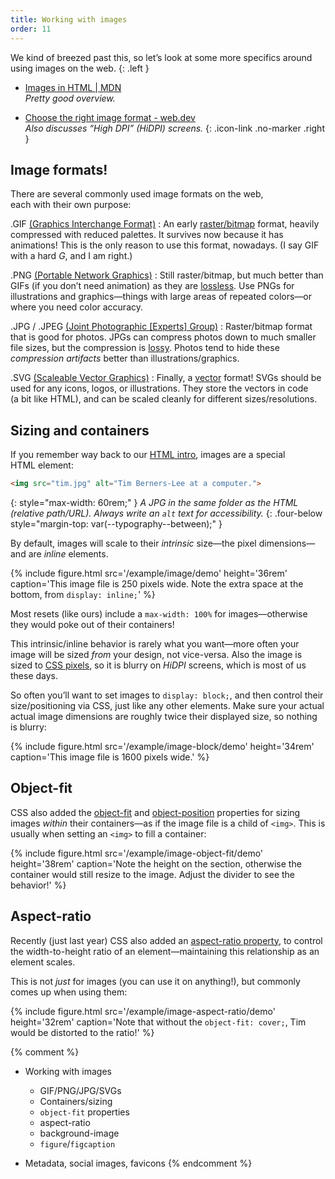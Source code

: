 ```yaml
---
title: Working with images
order: 11
---
```




We kind of breezed past this, so let’s look at some more specifics around using images on the web.
{: .left }

* [Images in HTML | MDN](https://developer.mozilla.org/en-US/docs/Learn/HTML/Multimedia_and_embedding/Images_in_HTML) \
	*Pretty good overview.*

* [Choose the right image format - web.dev](https://web.dev/choose-the-right-image-format/) \
	*Also discusses “High DPI” (HiDPI) screens.*
{: .icon-link .no-marker .right }



## Image formats!

There are several commonly used image formats on the web, each with their own purpose:

.GIF [(Graphics Interchange Format)](https://developer.mozilla.org/en-US/docs/Web/Media/Formats/Image_types#gif_graphics_interchange_format)
: An early [raster/bitmap](https://en.wikipedia.org/wiki/Raster_graphics) format, heavily compressed with reduced palettes. It survives now because it has animations! This is the only reason to use this format, nowadays. (I say GIF with a hard *G*, and I am right.)

.PNG [(Portable Network Graphics)](https://developer.mozilla.org/en-US/docs/Web/Media/Formats/Image_types#png_portable_network_graphics)
: Still raster/bitmap, but much better than GIFs (if you don’t need animation) as they are [lossless](https://en.wikipedia.org/wiki/Portable_Network_Graphics#Advantages). Use PNGs for illustrations and graphics—things with large areas of repeated colors—or where you need color accuracy.

.JPG / .JPEG [(Joint Photographic [Experts] Group)](https://developer.mozilla.org/en-US/docs/Web/Media/Formats/Image_types#png_portable_network_graphics)
: Raster/bitmap format that is good for photos. JPGs can compress photos down to much smaller file sizes, but the compression is [lossy](https://en.wikipedia.org/wiki/JPEG#Effects_of_JPEG_compression). Photos tend to hide these *compression artifacts* better than illustrations/graphics.

.SVG [(Scaleable Vector Graphics)](https://developer.mozilla.org/en-US/docs/Web/Media/Formats/Image_types#svg_scalable_vector_graphics)
: Finally, a [vector](https://en.wikipedia.org/wiki/Vector_graphics) format! SVGs should be used for any icons, logos, or illustrations. They store the vectors in code (a bit like HTML), and can be scaled cleanly for different sizes/resolutions.



## Sizing and containers



If you remember way back to our [HTML intro](/topic/html/), images are a special HTML element:

```html
<img src="tim.jpg" alt="Tim Berners-Lee at a computer.">
```
{: style="max-width: 60rem;" }
*A JPG in the same folder as the HTML (relative path/URL). Always write an `alt` text for accessibility.*
{: .four-below style="margin-top: var(--typography--between);" }



By default, images will scale to their *intrinsic* size—the pixel dimensions—and are *inline* elements.

{% include figure.html src='/example/image/demo' height='36rem' caption='This image file is 250 pixels wide. Note the extra space at the bottom, from `display: inline;`' %}

Most resets (like ours) include a `max-width: 100%` for <nobr>images—</nobr>otherwise they would poke out of their containers!

This intrinsic/inline behavior is rarely what you <nobr>want—</nobr>more often your image will be sized *from* your design, not vice-versa. Also the image is sized to [CSS pixels](https://tomroth.com.au/dpr/), so it is blurry on *HiDPI* screens, which is most of us these days.

So often you’ll want to set images to `display: block;`, and then control their size/positioning via CSS, just like any other elements. Make sure your actual actual image dimensions are roughly twice their displayed size, so nothing is blurry:

{% include figure.html src='/example/image-block/demo' height='34rem' caption='This image file is 1600 pixels wide.' %}



## Object-fit



CSS also added the [object-fit](https://developer.mozilla.org/en-US/docs/Web/CSS/object-fit) and [object-position](https://developer.mozilla.org/en-US/docs/Web/CSS/object-position) properties for sizing images *within* their containers—as if the image file is a child of `<img>`. This is usually when setting an `<img>` to fill a container:

{% include figure.html src='/example/image-object-fit/demo' height='38rem' caption='Note the height on the section, otherwise the container would still resize to the image. Adjust the divider to see the behavior!' %}



## Aspect-ratio



Recently (just last year) CSS also added an [aspect-ratio property](https://developer.mozilla.org/en-US/docs/Web/CSS/aspect-ratio), to control the width-to-height ratio of an element—maintaining this relationship as an element scales.

This is not *just* for images (you can use it on anything!), but commonly comes up when using them:

{% include figure.html src='/example/image-aspect-ratio/demo' height='32rem' caption='Note that without the `object-fit: cover;`, Tim would be distorted to the ratio!' %}




{% comment %}
- Working with images

	- GIF/PNG/JPG/SVGs
	- Containers/sizing
	- `object-fit` properties
	- aspect-ratio
	- background-image
	- `figure`/`figcaption`

- Metadata, social images, favicons
{% endcomment %}
